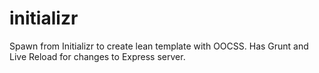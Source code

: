 initializr
==========

Spawn from Initializr to create lean template with OOCSS. Has Grunt and Live Reload for changes to Express server.
